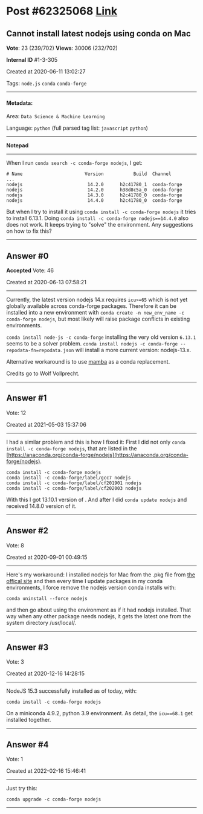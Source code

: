 
# Post \#62325068 [Link](https://stackoverflow.com/questions/62325068/)

## Cannot install latest nodejs using conda on Mac

**Vote**: 23 (239/702) **Views**: 30006 (232/702) 

**Internal ID** \#1-3-305

Created at 2020-06-11 13:02:27

Tags: `node.js` `conda` `conda-forge`

----------

#### Metadata:

Area: `Data Science & Machine Learning`

Language: `python` (full parsed tag list: `javascript` `python`)

----------

**Notepad**


----------

When I run `conda search -c conda-forge nodejs`, I get:

```
# Name                       Version           Build  Channel
...
nodejs                        14.2.0      h2c41780_1  conda-forge
nodejs                        14.2.0      h38d8c5a_0  conda-forge
nodejs                        14.3.0      h2c41780_0  conda-forge
nodejs                        14.4.0      h2c41780_0  conda-forge
```


But when I try to install it using `conda install -c conda-forge nodejs` it tries to install 6.13.1. Doing `conda install -c conda-forge nodejs==14.4.0` also does not work. It keeps trying to "solve" the environment. Any suggestions on how to fix this?


----------
        
## Answer \#0

**Accepted** Vote: 46

Created at 2020-06-13 07:58:21

------------

Currently, the latest version nodejs 14.x requires `icu>=65` which is not yet globally available across conda-forge packages. Therefore it can be installed into a new environment with `conda create -n new_env_name -c conda-forge nodejs`, but most likely will raise package conflicts in existing environments.

`conda install node-js -c conda-forge` installing the very old version `6.13.1` seems to be a solver problem. `conda install nodejs -c conda-forge --repodata-fn=repodata.json` will install a more current version: nodejs-13.x.

Alternative workaround is to use [mamba](https://github.com/QuantStack/mamba) as a conda replacement. 

Credits go to Wolf Vollprecht.


------------
    
    
## Answer \#1

 Vote: 12

Created at 2021-05-03 15:37:06

------------

I had a similar problem and this is how I fixed it:
First I did not only `conda install -c conda-forge nodejs`,  that are listed in the [https://anaconda.org/conda-forge/nodejs](https://anaconda.org/conda-forge/nodejs).
```
conda install -c conda-forge nodejs
conda install -c conda-forge/label/gcc7 nodejs
conda install -c conda-forge/label/cf201901 nodejs
conda install -c conda-forge/label/cf202003 nodejs
```

With this I got 13.10.1 version of . And after I did `conda update nodejs` and received 14.8.0 version of it.


------------
    
    
## Answer \#2

 Vote: 8

Created at 2020-09-01 00:49:15

------------

Here's my workaround:
I installed nodejs for Mac from the .pkg file from [the offical site](https://nodejs.org/en/download/current/) and then every time I update packages in my conda environments, I force remove the nodejs version conda installs with:
```
conda uninstall --force nodejs
```

and then go about using the environment as if it had nodejs installed. That way when any other package needs nodejs, it gets the latest one from the system directory /usr/local/.


------------
    
    
## Answer \#3

 Vote: 3

Created at 2020-12-16 14:28:15

------------

NodeJS 15.3 successfully installed as of today, with:
```
conda install -c conda-forge nodejs
```

On a miniconda 4.9.2, python 3.9 environment.
As detail, the `icu==68.1` get installed together.


------------
    
    
## Answer \#4

 Vote: 1

Created at 2022-02-16 15:46:41

------------

Just try this:
```
conda upgrade -c conda-forge nodejs
```



------------
    
    